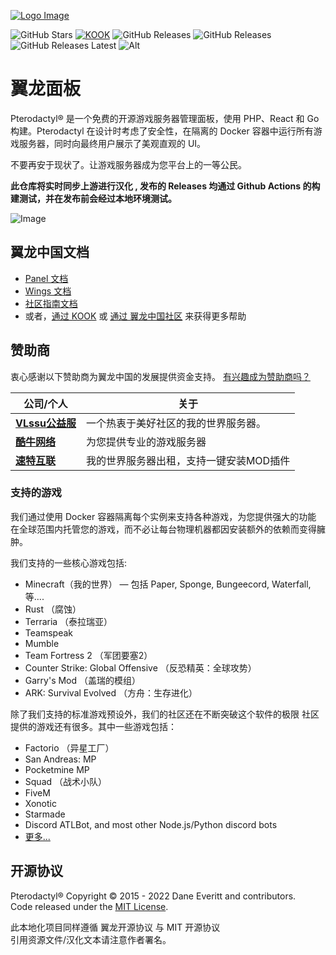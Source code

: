 [![Logo Image](https://api.pterodactyl.top/logos/new/pterodactyl_china_logo.png)](https://pterodactyl.top)

![GitHub Stars](https://img.shields.io/github/stars/pterodactyl-china/panel?style=for-the-badge&logo=appveyor)
[![KOOK](https://img.shields.io/badge/dynamic/json?color=44cc11&label=KOOK&query=online_count&suffix=%20ONLINE&url=https%3A%2F%2Fwww.kookapp.cn%2Fapi%2Fguilds%2F3158748478503304%2Fwidget.json&style=for-the-badge&logo=googlechat)](https://kook.top/FRyhXY)
![GitHub Releases](https://img.shields.io/github/v/release/pterodactyl-china/panel?style=for-the-badge&logo=appveyor)
![GitHub Releases](https://img.shields.io/github/downloads/pterodactyl-china/panel/total?style=for-the-badge)
![GitHub Releases Latest](https://img.shields.io/github/downloads/pterodactyl-china/panel/latest/total?style=for-the-badge)
![Alt](https://repobeats.axiom.co/api/embed/9e3f7d2c6db2f248adf85b55e7ebd4a3a4911bdf.svg "Repobeats analytics image")

# 翼龙面板

Pterodactyl® 是一个免费的开源游戏服务器管理面板，使用 PHP、React 和 Go 构建。Pterodactyl 在设计时考虑了安全性，在隔离的 Docker 容器中运行所有游戏服务器，同时向最终用户展示了美观直观的 UI。

不要再安于现状了。让游戏服务器成为您平台上的一等公民。

**此仓库将实时同步上游进行汉化 , 发布的 Releases 均通过 Github Actions 的构建测试，并在发布前会经过本地环境测试。**

![Image](https://cdn.pterodactyl.io/site-assets/pterodactyl_v1_demo.gif)

## 翼龙中国文档

* [Panel 文档](https://pterodactyl.top/panel/1.0/getting_started.html)
* [Wings 文档](https://pterodactyl.top/wings/1.0/installing.html)
* [社区指南文档](https://pterodactyl.top/community/about.html)
* 或者，[通过 KOOK](https://kook.top/0Grsf5) 或 [通过 翼龙中国社区](https://bbs.pterodactyl.top) 来获得更多帮助

## 赞助商

衷心感谢以下赞助商为翼龙中国的发展提供资金支持。
[有兴趣成为赞助商吗？](https://afdian.net/a/vlssu)

| 公司/个人 | 关于 |
| ------- | ----- |
| [**VLssu公益服**](https://vlssu.cn) | 一个热衷于美好社区的我的世界服务器。 |
| [**酷牛网络**](https://www.kuniu.net) | 为您提供专业的游戏服务器 |
| [**速特互联**](https://www.suteidc.com) | 我的世界服务器出租，支持一键安装MOD插件 |

### 支持的游戏

我们通过使用 Docker 容器隔离每个实例来支持各种游戏，为您提供强大的功能
在全球范围内托管您的游戏，而不必让每台物理机器都因安装额外的依赖而变得臃肿。

我们支持的一些核心游戏包括:

* Minecraft（我的世界） — 包括 Paper, Sponge, Bungeecord, Waterfall, 等....
* Rust （腐蚀）
* Terraria （泰拉瑞亚）
* Teamspeak
* Mumble
* Team Fortress 2 （军团要塞2）
* Counter Strike: Global Offensive （反恐精英：全球攻势）
* Garry's Mod （盖瑞的模组）
* ARK: Survival Evolved （方舟：生存进化）

除了我们支持的标准游戏预设外，我们的社区还在不断突破这个软件的极限
社区提供的游戏还有很多。其中一些游戏包括：

* Factorio （异星工厂）
* San Andreas: MP
* Pocketmine MP
* Squad （战术小队）
* FiveM
* Xonotic
* Starmade
* Discord ATLBot, and most other Node.js/Python discord bots
* [更多...](https://github.com/pterodactyl-china/eggs)

## 开源协议

Pterodactyl® Copyright © 2015 - 2022 Dane Everitt and contributors.     
Code released under the [MIT License](./LICENSE.md).

此本地化项目同样遵循 翼龙开源协议 与 MIT 开源协议   
引用资源文件/汉化文本请注意作者署名。
